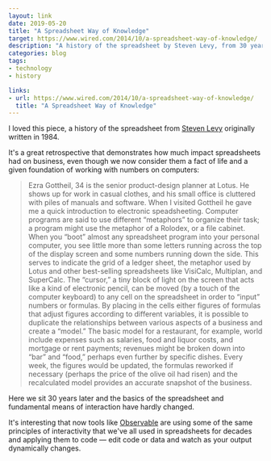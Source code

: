 ```yaml
---
layout: link
date: 2019-05-20
title: "A Spreadsheet Way of Knowledge"
target: https://www.wired.com/2014/10/a-spreadsheet-way-of-knowledge/
description: "A history of the spreadsheet by Steven Levy, from 30 years ago."
categories: blog
tags:
- technology
- history

links:
- url: https://www.wired.com/2014/10/a-spreadsheet-way-of-knowledge/
  title: "A Spreadsheet Way of Knowledge"
---
```


I loved this piece, a history of the spreadsheet from [Steven Levy](https://twitter.com/StevenLevy "Steven Levy on Twitter") originally written in 1984.

It's a great retrospective that demonstrates how much impact spreadsheets had on business, even though we now consider them a fact of life and a given foundation of working with numbers on computers:

> Ezra Gottheil, 34 is the senior product-design planner at Lotus. He shows up for work in casual clothes, and his small office is cluttered with piles of manuals and software. When I visited Gottheil he gave me a quick introduction to electronic speadsheeting. Computer programs are said to use different “metaphors” to organize their task; a program might use the metaphor of a Rolodex, or a file cabinet. When you “boot” almost any spreadsheet program into your personal computer, you see little more than some letters running across the top of the display screen and some numbers running down the side. This serves to indicate the grid of a ledger sheet, the metaphor used by Lotus and other best-selling spreadsheets like VisiCalc, Multiplan, and SuperCalc. The “cursor,” a tiny block of light on the screen that acts like a kind of electronic pencil, can be moved (by a touch of the computer keyboard) to any cell on the spreadsheet in order to “input” numbers or formulas. By placing in the cells either figures of formulas that adjust figures according to different variables, it is possible to duplicate the relationships between various aspects of a business and create a “model.” The basic model for a restaurant, for example, world include expenses such as salaries, food and liquor costs, and mortgage or rent payments; revenues might be broken down into “bar” and “food,” perhaps even further by specific dishes. Every week, the figures would be updated, the formulas reworked if necessary (perhaps the price of the olive oil had risen) and the recalculated model provides an accurate snapshot of the business.

Here we sit 30 years later and the basics of the spreadsheet and fundamental means of interaction have hardly changed.

It's interesting that now tools like [Observable](https://observablehq.com/ "Observable") are using some of the same principles of interactivity that we've all used in spreadsheets for decades and applying them to code — edit code or data and watch as your output dynamically changes.
